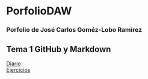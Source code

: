 # PorfolioDAW
### Porfolio de José Carlos Goméz-Lobo Ramírez


## Tema 1 GitHub y Markdown
[Diario](https://github.com/JosecarlosGlr/PorfolioDAW/blob/main/Ud%201%20%3A%20GitHub%20y%20MarkDown/diario_UD1.md)  
[Ejercicios](https://github.com/JosecarlosGlr/PorfolioDAW/blob/main/Ud%201%20%3A%20GitHub%20y%20MarkDown/enlaces_UD1.md)  
